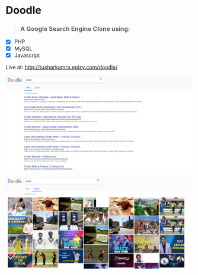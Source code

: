 # Doodle

>### A Google Search Engine Clone using:
* [x] PHP
* [x] MySQL
* [x] Javascript

Live at: http://tusharkamra.epizy.com/doodle/



![](https://github.com/tushar-kamra/Doodle/blob/master/images/ss1.png)

![](https://github.com/tushar-kamra/Doodle/blob/master/images/ss2.png)